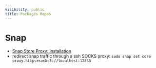 ```yaml
---
visibility: public
title: Packages Repos
---
```

# Snap

- [Snap Store Proxy: installation](https://docs.ubuntu.com/snap-store-proxy/en/install)
- redirect snap traffic through a ssh SOCKS proxy:
  `sudo snap set core proxy.https=socks5://localhost:12345`
